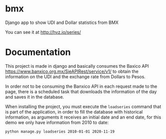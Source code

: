 # bmx
Django app to show UDI and Dollar statistics from BMX

You can see it at http://hvz.io/series/

# Documentation

This project is made in django and basically consumes the Baxico API https://www.banxico.org.mx/SieAPIRest/service/v1/ to obtain the information on the UDI and the exchange rate from Dollars to Pesos.

In order not to be consuming the Banxico API in each request made to the page, there is a scheduled task that downloads the information of the day and saves it in the database.

When installing the project, you must execute the `loadseries` command that is part of the application, in order to fill the database with historical information, as arguments it receives an initial date and an end date, for this demo we only have information from 2010 to date:

```python manage.py loadseries 2010-01-01 2020-11-19```



